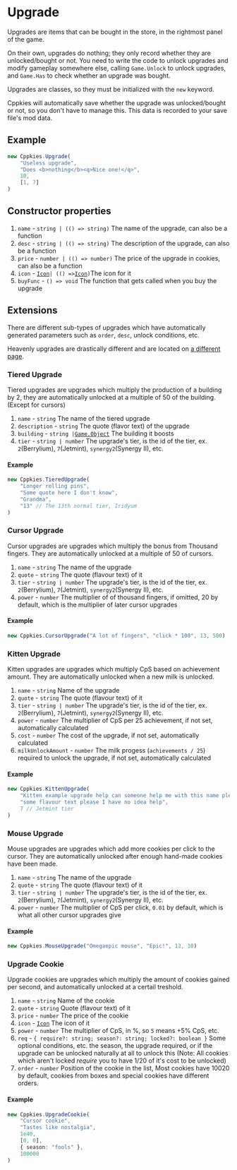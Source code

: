 # Upgrade

Upgrades are items that can be bought in the store, in the rightmost panel of the game.

On their own, upgrades do nothing; they only record whether they are unlocked/bought or not. You need to write the code to unlock upgrades and modify gameplay somewhere else, calling `Game.Unlock` to unlock upgrades, and `Game.Has` to check whether an upgrade was bought.

Upgrades are classes, so they must be initialized with the `new` keyword.

Cppkies will automatically save whether the upgrade was unlocked/bought or not, so you don't have to manage this. This data is recorded to your save file's mod data.

## Example

```ts
new Cppkies.Upgrade(
	"Useless upgrade",
	"Does <b>nothing</b><q>Nice one!</q>",
	10,
	[1, 7]
)
```

## Constructor properties

1. `name` - `string | (() => string)` The name of the upgrade, can also be a function
2. `desc` - `string | (() => string)` The description of the upgrade, can also be a function
3. `price` - `number | (() => number)` The price of the upgrade in cookies, can also be a function
4. `icon` - [`Icon`](types/Icon.md)`| (() =>`[`Icon`](types/Icon.md)`)`The icon for it
5. `buyFunc` - `() => void` The function that gets called when you buy the upgrade

## Extensions

There are different sub-types of upgrades which have automatically generated parameters such as `order`, `desc`, unlock conditions, etc.

Heavenly upgrades are drastically different and are located on [a different page](types/HeavenlyUpgrade.md).

### Tiered Upgrade

Tiered upgrades are upgrades which multiply the production of a building by 2, they are automatically unlocked at a multiple of 50 of the building. (Except for cursors)

1. `name` - `string` The name of the tiered upgrade
2. `description` - `string` The quote (flavor text) of the upgrade
3. `building` - `string |`[`Game.Object`](types/Building.md) The building it boosts
4. `tier` - `string | number` The upgrade's tier, is the id of the tier, ex. `2`(Berrylium), `7`(Jetmint), `synergy2`(Synergy II), etc.

#### Example

```ts
new Cppkies.TieredUpgrade(
	"Longer rolling pins",
	"Some quote here I don't know",
	"Grandma",
	"13" // The 13th normal tier, Iridyum
)
```

### Cursor Upgrade

Cursor upgrades are upgrades which multiply the bonus from Thousand fingers. They are automatically unlocked at a multiple of 50 of cursors.

1. `name` - `string` The name of the upgrade
2. `quote` - `string` The quote (flavour text) of it
3. `tier` - `string | number` The upgrade's tier, is the id of the tier, ex. `2`(Berrylium), `7`(Jetmint), `synergy2`(Synergy II), etc.
4. `power` - `number` The multiplier of of thousand fingers, if omitted, 20 by default, which is the multiplier of later cursor upgrades

#### Example

```ts
new Cppkies.CursorUpgrade("A lot of fingers", "click * 100", 13, 500)
```

### Kitten Upgrade

Kitten upgrades are upgrades which multiply CpS based on achievement amount. They are automatically unlocked when a new milk is unlocked.

1. `name` - `string` Name of the upgrade
2. `quote` - `string` The quote (flavour text) of it
3. `tier` - `string | number` The upgrade's tier, is the id of the tier, ex. `2`(Berrylium), `7`(Jetmint), `synergy2`(Synergy II), etc.
4. `power` - `number` The multiplier of CpS per 25 achievement, if not set, automatically calculated
5. `cost` - `number` The cost of the upgrade, if not set, automatically calculated
6. `milkUnlockAmount` - `number` The milk progess (`achievements / 25`) required to unlock the upgrade, if not set, automatically calculated

#### Example

```ts
new Cppkies.KittenUpgrade(
	"Kitten example upgrade help can someone help me with this name please",
	"some flavour text please I have no idea help",
	7 // Jetmint tier
)
```

### Mouse Upgrade

Mouse upgrades are upgrades which add more cookies per click to the cursor. They are automatically unlocked after enough hand-made cookies have been made.

1. `name` - `string` The name of the upgrade
2. `quote` - `string` The quote (flavour text) of it
3. `tier` - `string | number` The upgrade's tier, is the id of the tier, ex. `2`(Berrylium), `7`(Jetmint), `synergy2`(Synergy II), etc.
4. `power` - `number` The multiplier of CpS per click, `0.01` by default, which is what all other cursor upgrades give

#### Example

```ts
new Cppkies.MouseUpgrade("Omegaepic mouse", "Epic!", 13, 10)
```

### Upgrade Cookie

Upgrade cookies are upgrades which multiply the amount of cookies gained per second, and automatically unlocked at a certail treshold.

1. `name` - `string` Name of the cookie
2. `quote` - `string` Quote (flavour text) of it
3. `price` - `number` The price of the cookie
4. `icon` - [`Icon`](types/Icon.md) The icon of it
5. `power` - `number` The multiplier of CpS, in %, so `5` means +5% CpS, etc.
6. `req` - `{ require?: string; season?: string; locked?: boolean }` Some optional conditions, etc. the season, the upgrade required, or if the upgrade can be unlocked naturally at all to unlock this
   (Note: All cookies which aren't locked _require_ you to have 1/20 of it's cost to be unlocked)
7. `order` - `number` Position of the cookie in the list, Most cookies have 10020 by default, cookies from boxes and special cookies have different orders.

#### Example

```ts
new Cppkies.UpgradeCookie(
	"Cursor cookie",
	"Tastes like nostalgia",
	1e40,
	[0, 0],
	{ season: "fools" },
	100000
)
```
